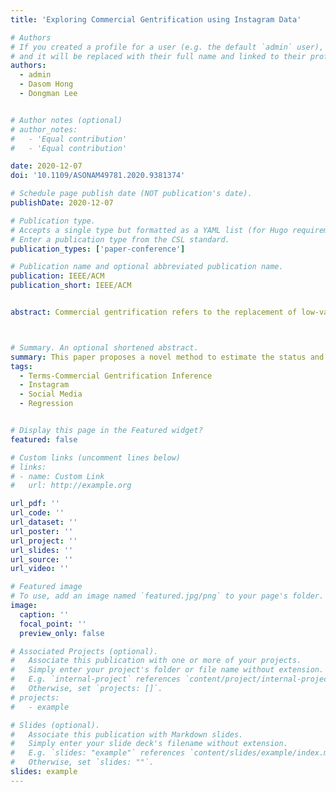 ```yaml
---
title: 'Exploring Commercial Gentrification using Instagram Data'

# Authors
# If you created a profile for a user (e.g. the default `admin` user), write the username (folder name) here
# and it will be replaced with their full name and linked to their profile.
authors:
  - admin
  - Dasom Hong
  - Dongman Lee


# Author notes (optional)
# author_notes:
#   - 'Equal contribution'
#   - 'Equal contribution'

date: 2020-12-07
doi: '10.1109/ASONAM49781.2020.9381374'

# Schedule page publish date (NOT publication's date).
publishDate: 2020-12-07

# Publication type.
# Accepts a single type but formatted as a YAML list (for Hugo requirements).
# Enter a publication type from the CSL standard.
publication_types: ['paper-conference']

# Publication name and optional abbreviated publication name.
publication: IEEE/ACM
publication_short: IEEE/ACM


abstract: Commercial gentrification refers to the replacement of low-value businesses like small local stores into high-value businesses like boutiques and chain stores. A handful of research efforts have been made to identify gentrification and their change by leveraging social media. However, their approaches lack in inferring how much commercial gentrification is developed in a target area and how long it has taken for the area to get to that phase. In this paper, we propose a novel scheme to estimate the commercial gentrification status of a target area and its development in terms of time and geographic dispersion using Instagram data. For this, we define our commercial gentrification phase criteria based on the conceptual model from the urban study. Then, we extract social features from both images and texts of Instagram posts, and leverage regression models to infer the commercial gentrification phase of a target area at the monthly timestamp. We also measure how geographical dispersion of geo-tagged Instagram posts matches the boutiques, which is the physical variable that has the strongest correlation with the commercial gentrification. Evaluation results show that our method yields a good quality of estimation compared to the ground truth. This assures that our method could be a meaningful tool for urban planners and policymakers to investigate and manage commercial gentrification.



# Summary. An optional shortened abstract.
summary: This paper proposes a novel method to estimate the status and progression of commercial gentrification in a target area using Instagram data by analyzing social features from images and texts, defining gentrification phases based on urban studies, and employing regression models for phase prediction, showing promising results for use by urban planners and policymakers.
tags:
  - Terms-Commercial Gentrification Inference
  - Instagram
  - Social Media
  - Regression


# Display this page in the Featured widget?
featured: false

# Custom links (uncomment lines below)
# links:
# - name: Custom Link
#   url: http://example.org

url_pdf: ''
url_code: ''
url_dataset: ''
url_poster: ''
url_project: ''
url_slides: ''
url_source: ''
url_video: ''

# Featured image
# To use, add an image named `featured.jpg/png` to your page's folder.
image:
  caption: ''
  focal_point: ''
  preview_only: false

# Associated Projects (optional).
#   Associate this publication with one or more of your projects.
#   Simply enter your project's folder or file name without extension.
#   E.g. `internal-project` references `content/project/internal-project/index.md`.
#   Otherwise, set `projects: []`.
# projects:
#   - example

# Slides (optional).
#   Associate this publication with Markdown slides.
#   Simply enter your slide deck's filename without extension.
#   E.g. `slides: "example"` references `content/slides/example/index.md`.
#   Otherwise, set `slides: ""`.
slides: example
---
```

